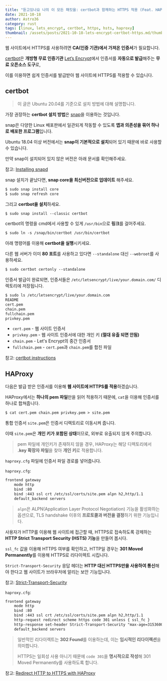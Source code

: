 ```yaml
---
title: "듣고있나요 나의 이 모든 패킷을: certbot과 함께하는 HTTPS 적용 (Feat. HAProxy)"
date: 2021-10-18
author: Astro36
category: rust
tags: [linux, lets_encrypt, certbot, https, hsts, haproxy]
thumbnail: /assets/posts/2021-10-18-lets-encrypt-certbot-https.md/thumbnail.jpg
---
```


웹 사이트에서 HTTPS를 사용하려면 **CA(인증 기관)에서 가져온 인증서**가 필요합니다.

[certbot](https://certbot.eff.org/)은 **개방형 무료 인증기관** [Let’s Encrypt](https://letsencrypt.org/ko/)에서 인증서를 **자동으로 발급**해주는 **무료 오픈소스 도구**로,

이를 이용하면 쉽게 인증서를 발급받아 웹 사이트에 HTTPS를 적용할 수 있습니다.


## certbot

> 이 글은 Ubuntu 20.04를 기준으로 설치 방법에 대해 설명합니다.

가장 권장하는 **certbot 설치 방법**은 [snap](https://snapcraft.io/)을 이용하는 것입니다.

snap은 다양한 Linux 배포판에서 일관되게 작동할 수 있도록 **앱과 의존성을 묶어 하나로 배포한 프로그램**입니다.

Ubuntu 18.04 이상 버전에서는 **snap이 기본적으로 설치**되어 있기 때문에 바로 사용할 수 있습니다.

만약 snap이 설치되어 있지 않은 버전은 아래 문서를 확인해주세요.

참고: [Installing snapd](https://snapcraft.io/docs/installing-snapd)

snap 설치가 끝났다면, **snap core을 최신버전으로 업데이트** 해주세요.

```txt
$ sudo snap install core
$ sudo snap refresh core
```

그리고 **certbot을 설치**하세요.

```txt
$ sudo snap install --classic certbot
```

certbot의 명령을 cmd에서 사용할 수 있게 `/usr/bin`으로 **링크**를 걸어주세요.

```txt
$ sudo ln -s /snap/bin/certbot /usr/bin/certbot
```

아래 명령어를 이용해 **certbot을 실행**시키세요.

다른 웹 서버가 이미 **80 포트**를 사용하고 있다면 `--standalone` 대신 `--webroot`를 사용하세요.

```txt
$ sudo certbot certonly --standalone
```

인증서 발급이 완료되면, 인증서들은 `/etc/letsencrypt/live/your.domain.com/` 디렉토리에 저장됩니다.

```txt
$ sudo ls /etc/letsencrypt/live/your.domain.com
README
cert.pem
chain.pem
fullchain.pem
privkey.pem
```

- `cert.pem` - 웹 사이트 인증서
- `privkey.pem` - 웹 사이트 인증서에 대한 개인 키 **(절대 유출 되면 안됨)**
- `chain.pem` - Let's Encrypt의 중간 인증서
- `fullchain.pem` - `cert.pem`과 `chain.pem`를 합친 파일

참고: [certbot instructions](https://certbot.eff.org/instructions)

## HAProxy

다음은 발급 받은 인증서를 이용해 **웹 사이트에 HTTPS를 적용**하겠습니다.

HAProxy에서는 **하나의 pem 파일**만을 읽어 적용하기 때문에, `cat`을 이용해 인증서를 하나로 합쳐줍니다.

```txt
$ cat cert.pem chain.pem privkey.pem > site.pem
```

통합 인증서 `site.pem`은 인증서 디렉토리로 이동시켜 줍니다.

이때 `site.pem`은 **개인 키가 포함된 상태**이므로, 외부로 유출되지 않게 주의합니다.

> pem 파일에 개인키가 존재하지 않을 경우, HAProxy는 해당 디렉토리에서 **.key 확장자 파일**을 찾아 **개인 키**로 적용합니다.

`haproxy.cfg` 파일에 인증서 파일 경로를 넣어줍니다.

`haproxy.cfg`:

```txt
frontend gateway
    mode http
    bind :80
    bind :443 ssl crt /etc/ssl/certs/site.pem alpn h2,http/1.1
    default_backend servers
```

> `alpn`은 ALPN(Application Layer Protocol Negotiation) 기능을 활성화하는 옵션으로, TLS handshake 이후의 **프로토콜과 버전을 결정**하기 위한 기능입니다.

사용자가 HTTP를 이용해 웹 사이트에 접근할 때, HTTPS로 접속하도록 강제하는 **HTTP Strict Transport Security (HSTS) 기능**을 만들어 봅시다.

`ssl_fc` 값을 이용해 HTTPS 여부를 확인하고, HTTP일 경우는 **301 Moved Permanently**를 이용해 HTTPS로 리다이렉트 시킵니다.

`Strict-Transport-Security` 응답 헤더는 **HTTP 대신 HTTPS만을 사용하여 통신**해야 한다고 웹 사이트가 브라우저에 알리는 보안 기능입니다.

참고: [Strict-Transport-Security](https://developer.mozilla.org/ko/docs/Web/HTTP/Headers/Strict-Transport-Security)

`haproxy.cfg`:

```txt
frontend gateway
    mode http
    bind :80
    bind :443 ssl crt /etc/ssl/certs/site.pem alpn h2,http/1.1
    http-request redirect scheme https code 301 unless { ssl_fc }
    http-response set-header Strict-Transport-Security "max-age=31536000; includeSubDomains; preload;"
    default_backend servers
```

> 일반적인 리다이렉트는 **302 Found**를 이용하는데, 이는 **임시적인 리다이렉션**을 의미합니다.
>
> HTTPS는 일회성 사용 아니기 때문에 `code 301`을 **명시적으로 작성**해 301 Moved Permanently를 사용하도록 합니다.

참고: [Redirect HTTP to HTTPS with HAProxy](https://www.haproxy.com/blog/redirect-http-to-https-with-haproxy/)
